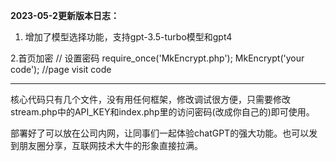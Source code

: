 **2023-05-2更新版本日志：**

1. 增加了模型选择功能，支持gpt-3.5-turbo模型和gpt4

2.首页加密
// 设置密码 
require_once('MkEncrypt.php');
MkEncrypt('your code');     //page visit code

------

核心代码只有几个文件，没有用任何框架，修改调试很方便，只需要修改stream.php中的API_KEY和index.php里的访问密码(改成你自己的)即可使用。

部署好了可以放在公司内网，让同事们一起体验chatGPT的强大功能。也可以发到朋友圈分享，互联网技术大牛的形象直接拉满。
